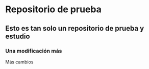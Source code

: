 # Repositorio de prueba

## Esto es tan solo un repositorio de prueba y estudio

### Una modificación más


Más cambios
